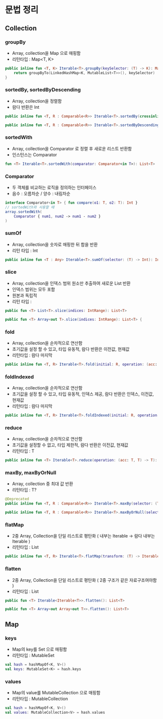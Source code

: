 # 문법 정리

## Collection
### groupBy
- Array, collection을 Map 으로 매핑함
- 리턴타입 : Map<T, K>
  
```kotlin
public inline fun <T, K> Iterable<T>.groupBy(keySelector: (T) -> K): Map<K, List<T>> {
    return groupByTo(LinkedHashMap<K, MutableList<T>>(), keySelector)
}
```

### sortedBy, sortedByDescending
- Array, collection을 정렬함
- 람다 반환은 Int
```kotlin
public inline fun <T, R : Comparable<R>> Iterable<T>.sortedBy(crossinline selector: (T) -> R?): List<T>

public inline fun <T, R : Comparable<R>> Iterable<T>.sortedByDescending(crossinline selector: (T) -> R?): List<T>
```

### sortedWith
- Array, collection을 Comparator 로 정렬 후 새로운 리스트 반환함
- 인스턴스는 Comparator
```kotlin
fun <T> Iterable<T>.sortedWith(comparator: Comparator<in T>): List<T>
```

### Comparator
- 두 객체를 비교하는 로직을 정의하는 인터페이스
- 음수 : 오름차순 / 양수 : 내림차순
```kotlin
interface Comparator<in T> { fun compare(o1: T, o2: T): Int }
// sortedWith와 사용할 때
array.sortedWith(
    Comparator { num1, num2 -> num1 - num2 }
)
```

### sumOf
- Array, collection을 숫자로 매핑한 뒤 합을 반환
- 리턴 타입 : Int
```kotlin
public inline fun <T : Any> Iterable<T>.sumOf(selector: (T) -> Int): Int
```

### slice
- Array, collection을 인덱스 범위 원소만 추출하여 새로운 List 반환
- 인덱스 범위는 모두 포함
- 원본과 독립적
- 리턴 타입 : 
```kotlin
public fun <T> List<T>.slice(indices: IntRange): List<T>

public fun <T> Array<out T>.slice(indices: IntRange): List<T> {
```

### fold
- Array, collection을 순차적으로 연산함
- 초기값을 설정 할 수 있고, 타입 유동적, 람다 반환은 이전값, 현재값
- 리턴타입 : 람다 마지막
```kotlin
public inline fun <T, R> Iterable<T>.fold(initial: R, operation: (acc: R, T) -> R): R
```

### foldIndexed
- Array, collection을 순차적으로 연산함
- 초기값을 설정 할 수 있고, 타입 유동적, 인덱스 제공, 람다 반환은 인덱스, 이전값, 현재값
- 리턴타입 : 람다 마지막
```kotlin
public inline fun <T, R> Iterable<T>.foldIndexed(initial: R, operation: (index: Int, acc: R, T) -> R): R
```

### reduce
- Array, collection을 순차적으로 연산함
- 초기값을 설정할 수 없고, 타입 제한적, 람다 반환은 이전값, 현재값
- 리턴타입 : T
```kotlin
public inline fun <T> Iterable<T>.reduce(operation: (acc: T, T) -> T): T
```

### maxBy, maxByOrNull
- Array, collection 중 최대 값 반환
- 리턴타입 : T?
```kotlin
@Deprecated
public inline fun <T, R : Comparable<R>> Iterable<T>.maxBy(selector: (T) -> R): T

public inline fun <T, R : Comparable<R>> Iterable<T>.maxByOrNull(selector: (T) -> R): T?

```

### flatMap
- 2중 Array, Collection을 단일 리스트로 평탄화 ( 내부는 Iterable<R> -> 람다 내부는 Iterable<R> )
- 리턴타입 : List<R>
```kotlin
public inline fun <T, R> Iterable<T>.flatMap(transform: (T) -> Iterable<R>): List<R>
```

### flatten
- 2중 Array, Collection을 단일 리스트로 평탄화 ( 2중 구조가 같은 자료구조여야함 )
- 리턴타입 : List<R>
```kotlin
public fun <T> Iterable<Iterable<T>>.flatten(): List<T>

public fun <T> Array<out Array<out T>>.flatten(): List<T>
```

## Map
### keys
- Map의 key를 Set 으로 매핑함
- 리턴타입 : MutableSet<K>
  
```kotlin
val hash = hashMapOf<K, V>()
val keys: MutableSet<K> = hash.keys
```


### values
- Map의 value를 MutableCollection 으로 매핑함
- 리턴타입 : MutableCollection<V>
  
```kotlin
val hash = hashMapOf<K, V>()
val values: MutableCollection<V> = hash.values
```
